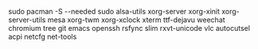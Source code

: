 sudo pacman -S --needed sudo alsa-utils xorg-server xorg-xinit xorg-server-utils mesa xorg-twm xorg-xclock xterm ttf-dejavu weechat chromium tree git emacs openssh rsfync slim rxvt-unicode vlc autocutsel acpi netcfg net-tools



